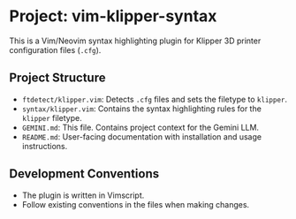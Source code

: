 # Project: vim-klipper-syntax

This is a Vim/Neovim syntax highlighting plugin for Klipper 3D printer
configuration files (`.cfg`).

## Project Structure

- `ftdetect/klipper.vim`: Detects `.cfg` files and sets the filetype to `klipper`.
- `syntax/klipper.vim`: Contains the syntax highlighting rules for the `klipper`
  filetype.
- `GEMINI.md`: This file. Contains project context for the Gemini LLM.
- `README.md`: User-facing documentation with installation and usage instructions.

## Development Conventions

- The plugin is written in Vimscript.
- Follow existing conventions in the files when making changes.